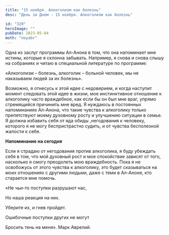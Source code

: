 ```yaml
---
title: "15 ноября. Алкоголизм как болезнь"
desc: "День за Днем - 15 ноября. Алкоголизм как болезнь"

id: "320"
heroImage: ""
pubDate: 2023-05-04
moth: "noyabr"
---
```


Одна из заслуг программы Ал-Анона в том, что она напоминает мне истины,
которые я склонна забывать. Например, я снова и снова слышу на собраниях и
читаю в специальной литературе по программе:

«Алкоголизм – болезнь, алкоголик – больной человек, мы не наказываем людей за
их болезнь».

Возможно, я отнесусь к этой идее с недоверием, и когда наступит момент
следовать этой идее в жизни, мое инстинктивное отношение к алкоголику часто
враждебное, как если бы он был мне враг, упрямо стремящийся причинить мне
вред. Я нуждаюсь в постоянных напоминаниях Ал-Анона, что такие чувства к
алкоголику только препятствуют моему духовному росту и улучшению ситуации в
семье. Я должна избавить себя от яда обиды ,негодования к человеку, которого я
не могу беспристрастно судить, и от чувства бесполезной жалости к себе.

**Напоминание на сегодня**

Если я страдаю от негодования против алкоголика, я буду убеждать себя в том,
что мой духовный рост и мое спокойствие зависят от того, насколько я смогу
преодолеть мою враждебность. Пока я не освобожусь от этого чувства к
алкоголику, это будет сказываться на моих отношениях с другими людьми, даже с
теми в Ал-Аноне, кто старается мне помочь.

«Не чьи-то поступки разрушают нас,

Но наша реакция на них.

Уберите их, и гнев пройдет.

Ошибочные поступки других не могут

Бросить тень на меня». Марк Аврелий.
